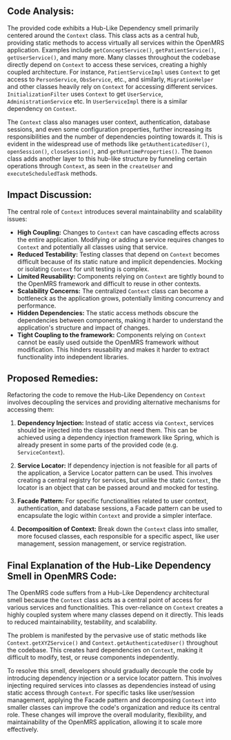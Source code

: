 ## Code Analysis:

The provided code exhibits a Hub-Like Dependency smell primarily centered around the `Context` class. This class acts as a central hub, providing static methods to access virtually all services within the OpenMRS application. Examples include `getConceptService()`, `getPatientService()`, `getUserService()`, and many more. Many classes throughout the codebase directly depend on `Context` to access these services, creating a highly coupled architecture. For instance, `PatientServiceImpl` uses `Context` to get access to `PersonService`, `ObsService`, etc., and similarly, `MigrationHelper` and other classes heavily rely on `Context` for accessing different services. `InitializationFilter` uses `Context` to get `UserService`, `AdministrationService` etc. In `UserServiceImpl` there is a similar dependency on `Context`.

The `Context` class also manages user context, authentication, database sessions, and even some configuration properties, further increasing its responsibilities and the number of dependencies pointing towards it. This is evident in the widespread use of methods like `getAuthenticatedUser()`, `openSession()`, `closeSession()`, and `getRuntimeProperties()`. The `Daemon` class adds another layer to this hub-like structure by funneling certain operations through `Context`, as seen in the `createUser` and `executeScheduledTask` methods.

## Impact Discussion:

The central role of `Context` introduces several maintainability and scalability issues:

-   **High Coupling:** Changes to `Context` can have cascading effects across the entire application. Modifying or adding a service requires changes to `Context` and potentially all classes using that service.
-   **Reduced Testability:** Testing classes that depend on `Context` becomes difficult because of its static nature and implicit dependencies. Mocking or isolating `Context` for unit testing is complex.
-   **Limited Reusability:** Components relying on `Context` are tightly bound to the OpenMRS framework and difficult to reuse in other contexts.
-   **Scalability Concerns:** The centralized `Context` class can become a bottleneck as the application grows, potentially limiting concurrency and performance.
-   **Hidden Dependencies:** The static access methods obscure the dependencies between components, making it harder to understand the application's structure and impact of changes.
-   **Tight Coupling to the framework:** Components relying on `Context` cannot be easily used outside the OpenMRS framework without modification. This hinders reusability and makes it harder to extract functionality into independent libraries.

## Proposed Remedies:

Refactoring the code to remove the Hub-Like Dependency on `Context` involves decoupling the services and providing alternative mechanisms for accessing them:

1. **Dependency Injection:** Instead of static access via `Context`, services should be injected into the classes that need them. This can be achieved using a dependency injection framework like Spring, which is already present in some parts of the provided code (e.g. `ServiceContext`).

2. **Service Locator:** If dependency injection is not feasible for all parts of the application, a Service Locator pattern can be used. This involves creating a central registry for services, but unlike the static `Context`, the locator is an object that can be passed around and mocked for testing.

3. **Facade Pattern:** For specific functionalities related to user context, authentication, and database sessions, a Facade pattern can be used to encapsulate the logic within `Context` and provide a simpler interface.

4. **Decomposition of Context:** Break down the `Context` class into smaller, more focused classes, each responsible for a specific aspect, like user management, session management, or service registration.

## Final Explanation of the Hub-Like Dependency Smell in OpenMRS Code:

The OpenMRS code suffers from a Hub-Like Dependency architectural smell because the `Context` class acts as a central point of access for various services and functionalities. This over-reliance on `Context` creates a highly coupled system where many classes depend on it directly. This leads to reduced maintainability, testability, and scalability.

The problem is manifested by the pervasive use of static methods like `Context.getXYZService()` and `Context.getAuthenticatedUser()` throughout the codebase. This creates hard dependencies on `Context`, making it difficult to modify, test, or reuse components independently.

To resolve this smell, developers should gradually decouple the code by introducing dependency injection or a service locator pattern. This involves injecting required services into classes as dependencies instead of using static access through `Context`. For specific tasks like user/session management, applying the Facade pattern and decomposing `Context` into smaller classes can improve the code's organization and reduce its central role. These changes will improve the overall modularity, flexibility, and maintainability of the OpenMRS application, allowing it to scale more effectively.
